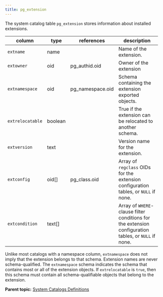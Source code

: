 ```yaml
---
title: pg_extension 
---
```


The system catalog table `pg_extension` stores information about installed extensions.

|column|type|references|description|
|------|----|----------|-----------|
|`extname`|name| |Name of the extension.|
|`extowner`|oid|pg\_authid.oid|Owner of the extension|
|`extnamespace`|oid|pg\_namespace.oid|Schema containing the extension exported objects.|
|`extrelocatable`|boolean| |True if the extension can be relocated to another schema.|
|`extversion`|text| |Version name for the extension.|
|`extconfig`|oid\[\]|pg\_class.oid|Array of `regclass` OIDs for the extension configuration tables, or `NULL` if none.|
|`extcondition`|text\[\]| |Array of `WHERE`-clause filter conditions for the extension configuration tables, or `NULL` if none.|

Unlike most catalogs with a namespace column, `extnamespace` does not imply that the extension belongs to that schema. Extension names are never schema-qualified. The `extnamespace` schema indicates the schema that contains most or all of the extension objects. If `extrelocatable` is `true`, then this schema must contain all schema-qualifiable objects that belong to the extension.

**Parent topic:** [System Catalogs Definitions](../system_catalogs/catalog_ref-html.html)

